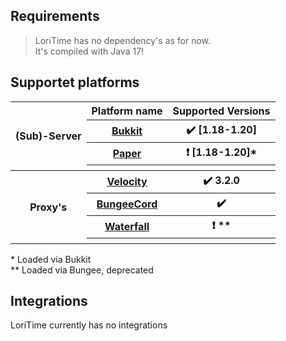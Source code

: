 ## Requirements
> LoriTime has no dependency's as for now.<br>
> It's compiled with Java 17!

## Supportet platforms
<table class="tg">
<thead>
  <tr>
    <th class="tg-9wq8" rowspan="4">(Sub)-Server</th>
    <th class="tg-0pky">Platform name</th>
    <th class="tg-0pky">Supported Versions</th>
  </tr>
  <tr>
    <th class="tg-0pky"><a href="https://getbukkit.org/">Bukkit</a></th>
    <th class="tg-0pky">✔️ [1.18-1.20]</th>
  </tr>
  <tr>
    <th class="tg-0lax"><a href="https://papermc.io/software/paper">Paper</a></th>
    <th class="tg-0lax">❗ [1.18-1.20]*</th>
  </tr>
  <tr>
    <th class="tg-0lax"></th>
    <th class="tg-0lax"></th>
  </tr>
</thead>
<tbody>
  <tr>
    <th class="tg-lboi" rowspan="4">Proxy's</th>
    <th class="tg-0pky"><a href="https://papermc.io/software/velocity">Velocity</a></th>
    <th class="tg-0pky">✔️ 3.2.0</th>
  </tr>
  <tr>
    <th class="tg-0pky"><a href="https://ci.md-5.net/job/BungeeCord/">BungeeCord</a></th>
    <th class="tg-0pky">✔️</th>
  </tr>
  <tr>
    <th class="tg-0pky"><a href="https://papermc.io/software/waterfall">Waterfall</a></th>
    <th class="tg-0pky">❗ **</th>
  </tr>
  <tr>
    <th class="tg-0pky"></th>
    <th class="tg-0pky"></th>
  </tr>
</tbody>
</table>
* Loaded via Bukkit<br>
** Loaded via Bungee, deprecated<br>

## Integrations
LoriTime currently has no integrations